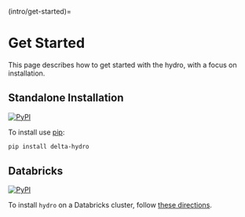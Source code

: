 (intro/get-started)=
# Get Started

This page describes how to get started with the hydro, with a focus on installation.

## Standalone Installation

[![PyPI][pypi-badge]][pypi-link]

To install use [pip](https://pip.pypa.io):

```bash
pip install delta-hydro
```

## Databricks

[![PyPI][pypi-badge]][pypi-link]

To install `hydro` on a Databricks cluster, follow [these directions](https://docs.databricks.com/libraries/cluster-libraries.html#install-a-library-on-a-cluster).

[pypi-badge]: https://img.shields.io/pypi/v/delta-hydro.svg
[pypi-link]: https://pypi.org/project/delta-hydro/
